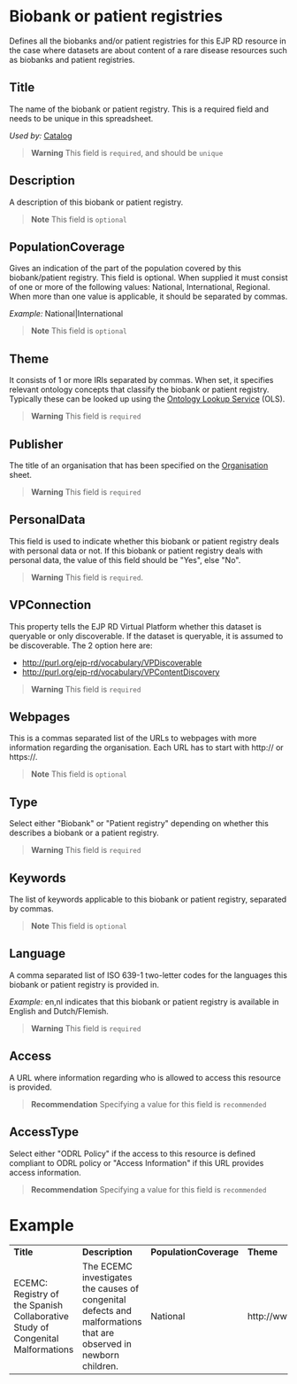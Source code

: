 # Biobank or patient registries
Defines all the biobanks and/or patient registries for this EJP RD resource in the case where datasets are about content 
of a rare disease resources such as biobanks and patient registries.

## Title
The name of the biobank or patient registry. This is a required field and needs to be unique in this spreadsheet.

*Used by:*
[Catalog](Catalog.md)
> **Warning** This field is `required`, and should be `unique`

## Description
A description of this biobank or patient registry.
> **Note** This field is `optional`

## PopulationCoverage
Gives an indication of the part of the population covered by this biobank/patient registry. This field is optional. When 
supplied it must consist of one or more of the following values: National, International, Regional. When more than one
value is applicable, it should be separated by commas.

*Example:*
National|International
> **Note** This field is `optional`

## Theme
It consists of 1 or more IRIs separated by commas. When set, it specifies relevant ontology concepts
that classify the biobank or patient registry. Typically these can be looked up using the [Ontology Lookup Service](https://www.ebi.ac.uk/ols/index) (OLS).
> **Warning** This field is `required`

## Publisher
The title of an organisation that has been specified on the [Organisation](Organisation.md) sheet.
> **Warning** This field is `required`


## PersonalData
This field is used to indicate whether this biobank or patient registry deals with personal data or not. If this
biobank or patient registry deals with personal data, the value of this field should be "Yes", else "No".

> **Warning** This field is `required`.

## VPConnection
This property tells the EJP RD Virtual Platform whether this dataset is queryable or only discoverable. If the dataset is
queryable, it is assumed to be discoverable. The 2 option here are:

- http://purl.org/ejp-rd/vocabulary/VPDiscoverable
- http://purl.org/ejp-rd/vocabulary/VPContentDiscovery
> **Warning** This field is `required`


## Webpages
This is a commas separated list of the URLs to webpages with more information regarding the organisation. Each URL has to
start with http:// or https://.
> **Note** This field is `optional`

## Type
Select either "Biobank" or "Patient registry" depending on whether this describes a biobank or a patient registry.
> **Warning** This field is `required`

## Keywords
The list of keywords applicable to this biobank or patient registry, separated by commas.

> **Note** This field is `optional`

## Language
A comma separated list of ISO 639-1 two-letter codes for the languages this biobank or patient registry is provided in.

*Example:*
en,nl indicates that this biobank or patient registry is available in English and Dutch/Flemish.

> **Warning** This field is `required`

## Access
A URL where information regarding who is allowed to access this resource is provided.

> **Recommendation** Specifying a value for this field is `recommended`

## AccessType
Select either "ODRL Policy" if the access to this resource is defined compliant to ODRL policy or "Access Information" if
this URL provides access information.

> **Recommendation** Specifying a value for this field is `recommended`

# Example
<table>
  <tr>
   <td><strong>Title</strong></td>
   <td><strong>Description</strong></td>
   <td><strong>PopulationCoverage</strong></td>
   <td><strong>Theme</strong></td>
   <td><strong>Publisher</strong></td>
   <td><strong>Webpages</strong></td>
   <td><strong>Type</strong></td>
  </tr>
  <tr>
   <td>ECEMC: Registry of the Spanish Collaborative Study of Congenital Malformations</td>
   <td>The ECEMC investigates the causes of congenital defects and malformations that are observed in newborn children.</td>
   <td>National</td>
   <td>http://www.orpha.net/ORDO/Orphanet_558|http://purl.obolibrary.org/obo/OMIABIS_0001002</td>
   <td>Unidad de Investigación sobre Anomalías Congénitas</td>
   <td>http://www.fundacion1000.es/ecemc</td>
   <td>ejp:PatientRegistry</td>
  </tr>
</table>
